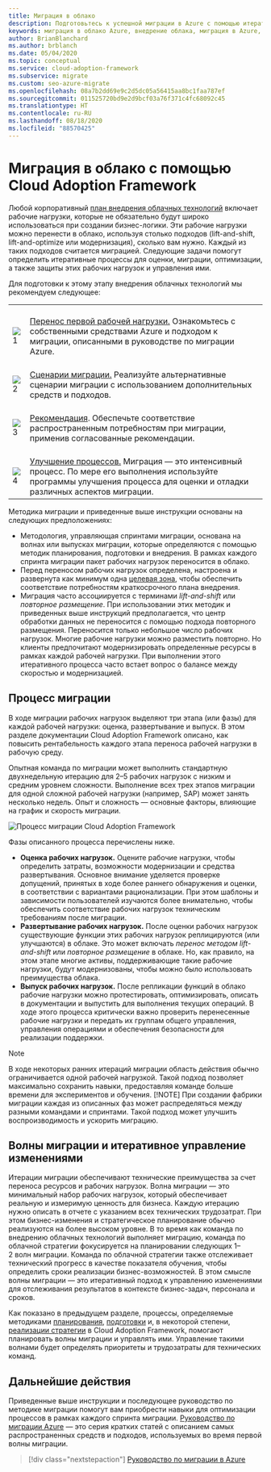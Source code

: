 ```yaml
---
title: Миграция в облако
description: Подготовьтесь к успешной миграции в Azure с помощью итеративных процессов оценки, переноса, оптимизации, защиты рабочих нагрузок и управления ими.
keywords: миграция в облако Azure, внедрение облака, миграция в Azure, lift-and-shift, волны миграции, планирование миграции, методика миграции, платформа для миграции в облако
author: BrianBlanchard
ms.author: brblanch
ms.date: 05/04/2020
ms.topic: conceptual
ms.service: cloud-adoption-framework
ms.subservice: migrate
ms.custom: seo-azure-migrate
ms.openlocfilehash: 08a7b2dd69e9c2d5dc05a56415aa8bc1faa787ef
ms.sourcegitcommit: 011525720bd9e2d9bcf03a76f371c4fc68092c45
ms.translationtype: HT
ms.contentlocale: ru-RU
ms.lasthandoff: 08/18/2020
ms.locfileid: "88570425"
---
```

# <a name="cloud-migration-in-the-cloud-adoption-framework"></a>Миграция в облако с помощью Cloud Adoption Framework

Любой корпоративный [план внедрения облачных технологий](../plan/index.md) включает рабочие нагрузки, которые не обязательно будут широко использоваться при создании бизнес-логики. Эти рабочие нагрузки можно перенести в облако, используя столько подходов (lift-and-shift, lift-and-optimize или модернизация), сколько вам нужно. Каждый из таких подходов считается миграцией. Следующие задачи помогут определить итеративные процессы для оценки, миграции, оптимизации, а также защиты этих рабочих нагрузок и управления ими.

Для подготовки к этому этапу внедрения облачных технологий мы рекомендуем следующее:

|  |  |
|--|--|
| <br> ![1](../_images/icons/1.png) | <br> [Перенос первой рабочей нагрузки.](./azure-migration-guide/index.md) Ознакомьтесь с собственными средствами Azure и подходом к миграции, описанными в руководстве по миграции Azure. |
| <br> ![2](../_images/icons/2.png) | <br> [Сценарии миграции.](./azure-best-practices/index.md) Реализуйте альтернативные сценарии миграции с использованием дополнительных средств и подходов. |
| <br> ![3](../_images/icons/3.png) | <br> [Рекомендация](./azure-best-practices/index.md). Обеспечьте соответствие распространенным потребностям при миграции, применив согласованные рекомендации. |
| <br> ![4](../_images/icons/4.png) | <br> [Улучшение процессов.](./migration-considerations/index.md) Миграция — это интенсивный процесс. По мере его выполнения используйте программы улучшения процесса для оценки и отладки различных аспектов миграции. |

Методика миграции и приведенные выше инструкции основаны на следующих предположениях:

<!-- docsTest:ignore "plan, ready, and Adopt methodologies" -->

- Методология, управляющая спринтами миграции, основана на волнах или выпусках миграции, которые определяются с помощью методик планирования, подготовки и внедрения. В рамках каждого спринта миграции пакет рабочих нагрузок переносится в облако.
- Перед переносом рабочих нагрузок определена, настроена и развернута как минимум одна [целевая зона](../ready/index.md), чтобы обеспечить соответствие потребностям краткосрочного плана внедрения.
- Миграция часто ассоциируется с терминами _lift-and-shift_ или _повторное размещение_. При использовании этих методик и приведенных выше инструкций предполагается, что центр обработки данных не переносится с помощью подхода повторного размещения. Переносится только небольшое число рабочих нагрузок. Многие рабочие нагрузки можно разместить повторно. Но клиенты предпочитают модернизировать определенные ресурсы в рамках каждой рабочей нагрузки. При выполнении этого итеративного процесса часто встает вопрос о балансе между скоростью и модернизацией.

## <a name="migration-effort"></a>Процесс миграции

В ходе миграции рабочих нагрузок выделяют три этапа (или фазы) для каждой рабочей нагрузки: оценка, развертывание и выпуск. В этом разделе документации Cloud Adoption Framework описано, как повысить рентабельность каждого этапа переноса рабочей нагрузки в рабочую среду.

Опытная команда по миграции может выполнить стандартную двухнедельную итерацию для 2–5 рабочих нагрузок с низким и средним уровнем сложности. Выполнение всех трех этапов миграции для одной сложной рабочей нагрузки (например, SAP) может занять несколько недель. Опыт и сложность — основные факторы, влияющие на график и скорость миграции.

![Процесс миграции Cloud Adoption Framework](../_images/migrate/methodology.png)

Фазы описанного процесса перечислены ниже.

- **Оценка рабочих нагрузок.** Оцените рабочие нагрузки, чтобы определить затраты, возможности модернизации и средства развертывания. Основное внимание уделяется проверке допущений, принятых в ходе более раннего обнаружения и оценки, в соответствии с вариантами рационализации. При этом шаблоны и зависимости пользователей изучаются более внимательно, чтобы обеспечить соответствие рабочих нагрузок техническим требованиям после миграции.
- **Развертывание рабочих нагрузок.** После оценки рабочих нагрузок существующие функции этих рабочих нагрузок реплицируются (или улучшаются) в облаке. Это может включать _перенос методом lift-and-shift_ или _повторное размещение_ в облаке. Но, как правило, на этом этапе многие активы, поддерживающие такие рабочие нагрузки, будут модернизованы, чтобы можно было использовать преимущества облака.
- **Выпуск рабочих нагрузок.** После репликации функций в облако рабочие нагрузки можно протестировать, оптимизировать, описать в документации и выпустить для выполнения текущих операций. В ходе этого процесса критически важно проверить перенесенные рабочие нагрузки и передать их группам общего управления, управления операциями и обеспечения безопасности для реализации поддержки.

> [!NOTE]
> В ходе некоторых ранних итераций миграции область действия обычно ограничивается одной рабочей нагрузкой. Такой подход позволяет максимально сохранить навыки, предоставляя команде больше времени для экспериментов и обучения.
> [!NOTE]
> При создании фабрики миграции каждая из описанных фаз может распределяться между разными командами и спринтами. Такой подход может улучшить воспроизводимость и ускорить миграцию.

## <a name="migration-waves-and-iterative-change-management"></a>Волны миграции и итеративное управление изменениями

Итерации миграции обеспечивают технические преимущества за счет переноса ресурсов и рабочих нагрузок. Волна миграции — это минимальный набор рабочих нагрузок, который обеспечивает реальную и измеримую ценность для бизнеса. Каждую итерацию нужно описать в отчете с указанием всех технических трудозатрат. При этом бизнес-изменения и стратегическое планирование обычно реализуются на более высоком уровне. В то время как команда по внедрению облачных технологий выполняет миграцию, команда по облачной стратегии фокусируется на планировании следующих 1–2 волн миграции. Команда по облачной стратегии также отслеживает технический прогресс в качестве показателя обучения, чтобы определить сроки реализации бизнес-возможностей. В этом смысле волны миграции — это итеративный подход к управлению изменениями для отслеживания результатов в контексте бизнес-задач, персонала и сроков.

Как показано в предыдущем разделе, процессы, определяемые методиками [планирования](../plan/index.md), [подготовки](../ready/index.md) и, в некоторой степени, [реализации стратегии](../strategy/index.md) в Cloud Adoption Framework, помогают планировать волны миграции и управлять ими. Управление такими волнами будет определять приоритеты и трудозатраты для технических команд.

## <a name="next-steps"></a>Дальнейшие действия

Приведенные выше инструкции и последующее руководство по методике миграции помогут вам приобрести навыки для оптимизации процессов в рамках каждого спринта миграции. [Руководство по миграции Azure](./azure-migration-guide/index.md) — это серия кратких статей с описанием самых распространенных средств и подходов, используемых во время первой волны миграции.

> [!div class="nextstepaction"]
> [Руководство по миграции в Azure](./azure-migration-guide/index.md)
